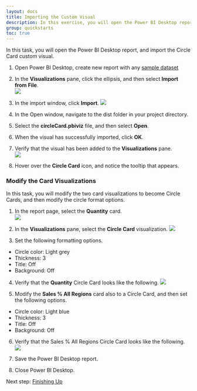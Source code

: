 ```yaml
---
layout: docs
title: Importing the Custom Visual
description: In this exercise, you will open the Power BI Desktop report, and then import the Circle Card custom visual. You will then modify the two card visualizations to become Circle Cards, and then modify the circle format options.
group: quickstarts
toc: true
---
```


In this task, you will open the Power BI Desktop report, and import the Circle Card custom visual.
1. Open Power BI Desktop, create new report with any [sample dataset](https://github.com/uve/circlecard/raw/master/sample_dataset/GDP.xlsx)
2. In the **Visualizations** pane, click the ellipsis, and then select **Import from File**.  
![](../images/import-from-a-file.png)  

3. In the import window, click **Import**.
![](../images/import-window.png)  

4. In the Open window, navigate to the dist folder in your project directory.
5. Select the **circleCard.pbiviz** file, and then select **Open**.
6. When the visual has successfully imported, click **OK**.
7. Verify that the visual has been added to the **Visualizations** pane.  
![](../images/visualizations-pane-with-circlecard.png)  

8. Hover over the **Circle Card** icon, and notice the tooltip that appears.

### Modify the Card Visualizations

In this task, you will modify the two card visualizations to become Circle Cards, and then modify the circle format options.  

1. In the report page, select the **Quantity** card.  
![](../images/quantity-card.png)  

2. In the **Visualizations** pane, select the **Circle Card** visualization.
![](../images/circle-card.png)  

3. Set the following formatting options.
* Circle color: Light grey
* Thickness: 3
* Title: Off
* Background: Off
4. Verify that the **Quantity** Circle Card looks like the following.
![](../images/circle-card-grey.png)  

5. Modify the **Sales % All Regions** card also to a Circle Card, and then set the following options.
* Circle color: Light blue
* Thickness: 3
* Title: Off
* Background: Off
6. Verify that the Sales % All Regions Circle Card looks like the following.
![](../images/circle-card-blue.png)  

7. Save the Power BI Desktop report.
8. Close Power BI Desktop.


Next step: [Finishing Up](../finishing-up/)